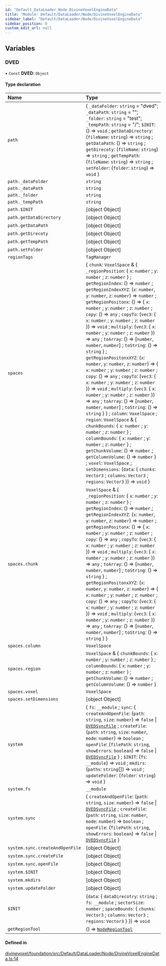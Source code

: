 ```yaml
---
id: "Default_DataLoader_Node_DivineVoxelEngineData"
title: "Module: Default/DataLoader/Node/DivineVoxelEngineData"
sidebar_label: "Default/DataLoader/Node/DivineVoxelEngineData"
sidebar_position: 0
custom_edit_url: null
---
```


## Variables

### DVED

• `Const` **DVED**: `Object`

#### Type declaration

| Name | Type |
| :------ | :------ |
| `path` | \{ `_dataFolder`: `string` = "dved"; `_dataPath`: `string` = ""; `_folder`: `string` = "test"; `_tempPath`: `string` = "/"; `$INIT`: () => `void` ; `getDataDirectory`: (`fileName`: `string`) => `string` ; `getDataPath`: () => `string` ; `getDirecoty`: (`fileName`: `string`) => `string` ; `getTempPath`: (`fileName`: `string`) => `string` ; `setFolder`: (`folder`: `string`) => `void`  } |
| `path._dataFolder` | `string` |
| `path._dataPath` | `string` |
| `path._folder` | `string` |
| `path._tempPath` | `string` |
| `path.$INIT` | [object Object] |
| `path.getDataDirectory` | [object Object] |
| `path.getDataPath` | [object Object] |
| `path.getDirecoty` | [object Object] |
| `path.getTempPath` | [object Object] |
| `path.setFolder` | [object Object] |
| `regionTags` | `TagManager` |
| `spaces` | \{ `chunk`: `VoxelSpace` & \{ `_regionPosition`: \{ `x`: `number` ; `y`: `number` ; `z`: `number`  } ; `getRegionIndex`: () => `number` ; `getRegionIndexXYZ`: (`x`: `number`, `y`: `number`, `z`: `number`) => `number` ; `getRegionPositonx`: () => \{ `x`: `number` ; `y`: `number` ; `z`: `number` ; `copy`: () => `any` ; `copyTo`: (`vec3`: \{ `x`: `number` ; `y`: `number` ; `z`: `number`  }) => `void` ; `multiply`: (`vec3`: \{ `x`: `number` ; `y`: `number` ; `z`: `number`  }) => `any` ; `toArray`: () => [`number`, `number`, `number`] ; `toString`: () => `string`  } ; `getRegionPositonxXYZ`: (`x`: `number`, `y`: `number`, `z`: `number`) => \{ `x`: `number` ; `y`: `number` ; `z`: `number` ; `copy`: () => `any` ; `copyTo`: (`vec3`: \{ `x`: `number` ; `y`: `number` ; `z`: `number`  }) => `void` ; `multiply`: (`vec3`: \{ `x`: `number` ; `y`: `number` ; `z`: `number`  }) => `any` ; `toArray`: () => [`number`, `number`, `number`] ; `toString`: () => `string`  }  } ; `column`: `VoxelSpace` ; `region`: `VoxelSpace` & \{ `chunkBounds`: \{ `x`: `number` ; `y`: `number` ; `z`: `number`  } ; `columnBounds`: \{ `x`: `number` ; `y`: `number` ; `z`: `number`  } ; `getChunkVolume`: () => `number` ; `getColumnVolume`: () => `number`  } ; `voxel`: `VoxelSpace` ; `setDimensions`: (`data`: \{ `chunks`: `Vector3` ; `columns`: `Vector3` ; `regions`: `Vector3`  }) => `void`  } |
| `spaces.chunk` | `VoxelSpace` & \{ `_regionPosition`: \{ `x`: `number` ; `y`: `number` ; `z`: `number`  } ; `getRegionIndex`: () => `number` ; `getRegionIndexXYZ`: (`x`: `number`, `y`: `number`, `z`: `number`) => `number` ; `getRegionPositonx`: () => \{ `x`: `number` ; `y`: `number` ; `z`: `number` ; `copy`: () => `any` ; `copyTo`: (`vec3`: \{ `x`: `number` ; `y`: `number` ; `z`: `number`  }) => `void` ; `multiply`: (`vec3`: \{ `x`: `number` ; `y`: `number` ; `z`: `number`  }) => `any` ; `toArray`: () => [`number`, `number`, `number`] ; `toString`: () => `string`  } ; `getRegionPositonxXYZ`: (`x`: `number`, `y`: `number`, `z`: `number`) => \{ `x`: `number` ; `y`: `number` ; `z`: `number` ; `copy`: () => `any` ; `copyTo`: (`vec3`: \{ `x`: `number` ; `y`: `number` ; `z`: `number`  }) => `void` ; `multiply`: (`vec3`: \{ `x`: `number` ; `y`: `number` ; `z`: `number`  }) => `any` ; `toArray`: () => [`number`, `number`, `number`] ; `toString`: () => `string`  }  } |
| `spaces.column` | `VoxelSpace` |
| `spaces.region` | `VoxelSpace` & \{ `chunkBounds`: \{ `x`: `number` ; `y`: `number` ; `z`: `number`  } ; `columnBounds`: \{ `x`: `number` ; `y`: `number` ; `z`: `number`  } ; `getChunkVolume`: () => `number` ; `getColumnVolume`: () => `number`  } |
| `spaces.voxel` | `VoxelSpace` |
| `spaces.setDimensions` | [object Object] |
| `system` | \{ `fs`: `__module` ; `sync`: \{ `createAndOpenFile`: (`path`: `string`, `size`: `number`) => ``false`` \| [`DVEDSyncFile`](Default_DataLoader_Types_DVED_types.md#dvedsyncfile) ; `createFile`: (`path`: `string`, `size`: `number`, `mode`: `number`) => `boolean` ; `openFile`: (`filePath`: `string`, `showErrors`: `boolean`) => ``false`` \| [`DVEDSyncFile`](Default_DataLoader_Types_DVED_types.md#dvedsyncfile)  } ; `$INIT`: (`fs`: `__module`) => `void` ; `mkdirs`: (`paths`: `string`[]) => `void` ; `updateFolder`: (`folder`: `string`) => `void`  } |
| `system.fs` | `__module` |
| `system.sync` | \{ `createAndOpenFile`: (`path`: `string`, `size`: `number`) => ``false`` \| [`DVEDSyncFile`](Default_DataLoader_Types_DVED_types.md#dvedsyncfile) ; `createFile`: (`path`: `string`, `size`: `number`, `mode`: `number`) => `boolean` ; `openFile`: (`filePath`: `string`, `showErrors`: `boolean`) => ``false`` \| [`DVEDSyncFile`](Default_DataLoader_Types_DVED_types.md#dvedsyncfile)  } |
| `system.sync.createAndOpenFile` | [object Object] |
| `system.sync.createFile` | [object Object] |
| `system.sync.openFile` | [object Object] |
| `system.$INIT` | [object Object] |
| `system.mkdirs` | [object Object] |
| `system.updateFolder` | [object Object] |
| `$INIT` | (`data`: \{ `dataDirecotry`: `string` ; `fs`: `__module` ; `sectorSize`: `number` ; `spaceBounds`: \{ `chunks`: `Vector3` ; `columns`: `Vector3` ; `regions`: `Vector3`  }  }) => `void` |
| `getRegionTool` | () => [`NodeRegionTool`](../classes/Default_DataLoader_Node_Tools_NodeRegionTool.NodeRegionTool.md) |

#### Defined in

[divinevoxel/foundation/src/Default/DataLoader/Node/DivineVoxelEngineData.ts:14](https://github.com/lucasdamianjohnson/DivineVoxelEngine/blob/596fa7391478620ed460dfb4856ff0a763b91c49/divinevoxel/foundation/src/Default/DataLoader/Node/DivineVoxelEngineData.ts#L14)
